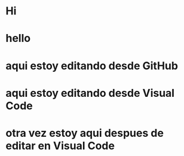 # Hi
# hello
# aqui estoy editando desde GitHub
# aqui estoy editando desde Visual Code
# otra vez estoy aqui despues de editar en Visual Code
